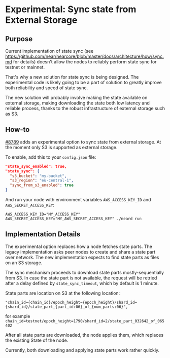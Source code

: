 # Experimental: Sync state from External Storage

## Purpose

Current implementation of state sync (see
https://github.com/near/nearcore/blob/master/docs/architecture/how/sync.md for
details) doesn't allow the nodes to reliably perform state sync for testnet or
mainnet.

That's why a new solution for state sync is being designed.
The experimental code is likely going to be a part of solution to greatly
improve both reliability and speed of state sync.

The new solution will probably involve making the state available on external
storage, making downloading the state both low latency and reliable process,
thanks to the robust infrastructure of external storage such as S3.

## How-to

[#8789](https://github.com/near/nearcore/pull/8789) adds an experimental option
to sync state from external storage. At the moment only S3 is
supported as external storage.

To enable, add this to your `config.json` file:

```json
"state_sync_enabled": true,
"state_sync": {
  "s3_bucket": "my-bucket",
  "s3_region": "eu-central-1",
  "sync_from_s3_enabled": true
}
```

And run your node with environment variables `AWS_ACCESS_KEY_ID` and
`AWS_SECRET_ACCESS_KEY`:
```shell
AWS_ACCESS_KEY_ID="MY_ACCESS_KEY" AWS_SECRET_ACCESS_KEY="MY_AWS_SECRET_ACCESS_KEY" ./neard run
```

## Implementation Details

The experimental option replaces how a node fetches state parts.
The legacy implementation asks peer nodes to create and share a state part over network.
The new implementation expects to find state parts as files on an S3 storage.

The sync mechanism proceeds to download state parts mostly-sequentially from S3.
In case the state part is not available, the request will be retried after a
delay defined by `state_sync_timeout`, which by default is 1 minute.

State parts are location on S3 at the following location:
```
"chain_id={chain_id}/epoch_height={epoch_height}/shard_id={shard_id}/state_part_{part_id:06}_of_{num_parts:06}",
```
for example `chain_id=testnet/epoch_height=1790/shard_id=2/state_part_032642_of_065402`

After all state parts are downloaded, the node applies them, which replaces the existing State of the node.

Currently, both downloading and applying state parts work rather quickly.
